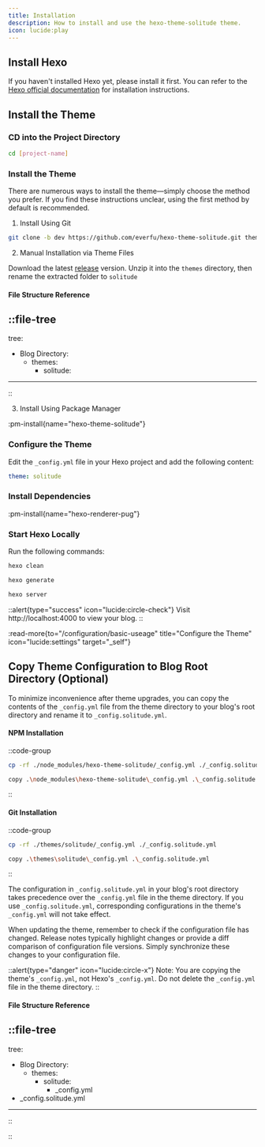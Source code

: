 ```yaml
---
title: Installation 
description: How to install and use the hexo-theme-solitude theme.
icon: lucide:play
---
```


## Install Hexo

If you haven't installed Hexo yet, please install it first. You can refer to the [Hexo official documentation](https://hexo.io/docs/index.html) for installation instructions.

## Install the Theme

### CD into the Project Directory

```bash
cd [project-name]
```

### Install the Theme

There are numerous ways to install the theme—simply choose the method you prefer. If you find these instructions unclear, using the first method by default is recommended.

1. Install Using Git 

```bash
git clone -b dev https://github.com/everfu/hexo-theme-solitude.git themes/solitude
```

2. Manual Installation via Theme Files

Download the latest [release](https://github.com/everfu/hexo-theme-solitude/releases) version. Unzip it into the `themes` directory, then rename the extracted folder to `solitude`

#### File Structure Reference
::file-tree
---
tree:
  - Blog Directory:
    - themes:
      - solitude:
---
::

3. Install Using Package Manager

:pm-install{name="hexo-theme-solitude"}


### Configure the Theme

Edit the `_config.yml` file in your Hexo project and add the following content:

```yaml
theme: solitude
```

### Install Dependencies

:pm-install{name="hexo-renderer-pug"}

### Start Hexo Locally

Run the following commands:

```bash
hexo clean
```

```bash
hexo generate
```

```bash
hexo server
```

::alert{type="success" icon="lucide:circle-check"}
Visit http://localhost:4000 to view your blog.
::

:read-more{to="/configuration/basic-useage" title="Configure the Theme" icon="lucide:settings" target="_self"}

## Copy Theme Configuration to Blog Root Directory (Optional)

To minimize inconvenience after theme upgrades, you can copy the contents of the `_config.yml` file from the theme directory to your blog's root directory and rename it to `_config.solitude.yml`.

#### NPM Installation

::code-group
```bash [Mac/Linux]
cp -rf ./node_modules/hexo-theme-solitude/_config.yml ./_config.solitude.yml
```
```bash [Windows]
copy .\node_modules\hexo-theme-solitude\_config.yml .\_config.solitude.yml
```
::

#### Git Installation

::code-group
```bash [Mac/Linux]
cp -rf ./themes/solitude/_config.yml ./_config.solitude.yml
```
```bash [Windows]
copy .\themes\solitude\_config.yml .\_config.solitude.yml
```
::

The configuration in `_config.solitude.yml` in your blog's root directory takes precedence over the `_config.yml` file in the theme directory. If you use `_config.solitude.yml`, corresponding configurations in the theme's `_config.yml` will not take effect.

When updating the theme, remember to check if the configuration file has changed. Release notes typically highlight changes or provide a diff comparison of configuration file versions. Simply synchronize these changes to your configuration file.

::alert{type="danger" icon="lucide:circle-x"}
Note:
You are copying the theme's `_config.yml`, not Hexo's `_config.yml`.
Do not delete the `_config.yml` file in the theme directory.
::

#### File Structure Reference
::file-tree
---
tree:
  - Blog Directory:
    - themes:
      - solitude:
        - _config.yml     
  - _config.solitude.yml
---
::

::